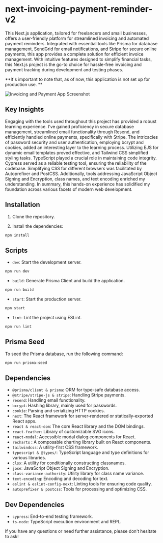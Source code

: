 # next-invoicing-payment-reminder-v2

This Next.js application, tailored for freelancers and small businesses, offers a user-friendly platform for streamlined invoicing and automated payment reminders. Integrated with essential tools like Prisma for database management, SendGrid for email notifications, and Stripe for secure online payments, this app provides a complete solution for efficient invoice management. With intuitive features designed to simplify financial tasks, this Next.js project is the go-to choice for hassle-free invoicing and payment tracking during development and testing phases.

**It's important to note that, as of now, this application is not set up for production use.
**

![Invoicing and Payment App Screenshot](https://shomariroberts.com/_next/image?url=https%3A%2F%2Fimages.ctfassets.net%2Fd33jlrbsef5n%2F1P3HxNekJcuIeTQq0Dguu0%2F2071b990b5c35865e373d533b9557f58%2Finvoicing-payment-reminder-app.png&w=3840&q=75)

## Key Insights

Engaging with the tools used throughout this project has provided a robust learning experience. I've gained proficiency in secure database management, streamlined email functionality through Resend, and efficiently handled online payments, specifically with Stripe. The intricacies of password security and user authentication, employing bcrypt and cookies, added an interesting layer to the learning process. Utilizing EJS for dynamic email templates proved effective, and Tailwind CSS simplified styling tasks. TypeScript played a crucial role in maintaining code integrity. Cypress served as a reliable testing tool, ensuring the reliability of the codebase. Simplifying CSS for different browsers was facilitated by Autoprefixer and PostCSS. Additionally, tools addressing JavaScript Object Signing and Encryption, class names, and text encoding enriched my understanding. In summary, this hands-on experience has solidified my foundation across various facets of modern web development.

## Installation

1. Clone the repository.

2. Install the dependencies:

```bash
npm install
```

## Scripts

- `dev`: Start the development server.

```bash
npm run dev
```

- `build`: Generate Prisma Client and build the application.

```bash
npm run build
```

- `start`: Start the production server.

```bash
npm start
```

- `lint`: Lint the project using ESLint.

```bash
npm run lint
```

## Prisma Seed

To seed the Prisma database, run the following command:

```bash
npm run prisma:seed
```

## Dependencies

- `@prisma/client & prisma`: ORM for type-safe database access.
- `@stripe/stripe-js & stripe`: Handling Stripe payments.
- `resend`: Handling email functionality.
- `bcrypt`: Hashing library, mainly used for passwords.
- `cookie`: Parsing and serializing HTTP cookies.
- `next`: The React framework for server-rendered or statically-exported React apps.
- `react & react-dom`: The core React library and the DOM bindings.
- `react-feather`: Library of customizable SVG icons.
- `react-modal`: Accessible modal dialog components for React.
- `recharts` : A composable charting library built on React components.
- `tailwindcss`: A utility-first CSS framework.
- `typescript & @types/`: TypeScript language and type definitions for various libraries.
- `clsx`: A utility for conditionally constructing classnames.
- `jose`: JavaScript Object Signing and Encryption.
- `class-variance-authority`: Utility library for class name variance.
- `text-encoding`: Encoding and decoding for text.
- `eslint & eslint-config-next`: Linting tools for ensuring code quality.
- `autoprefixer & postcss`: Tools for processing and optimizing CSS.

## Dev Dependencies

- `cypress`: End-to-end testing framework.
- `ts-node`: TypeScript execution environment and REPL.

If you have any questions or need further assistance, please don't hesitate to ask!

